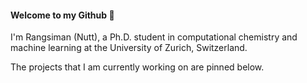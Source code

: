 #### Welcome to my Github 👋

I'm Rangsiman (Nutt), a Ph.D. student in computational chemistry and machine learning at the University of Zurich, Switzerland.

The projects that I am currently working on are pinned below.
